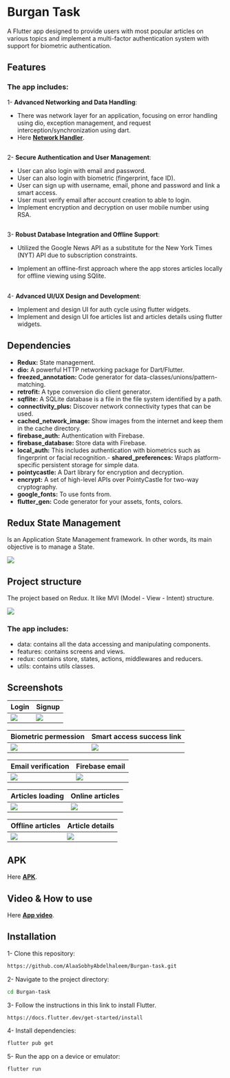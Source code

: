 # Burgan Task

A Flutter app designed to provide users with most popular articles on various topics and implement a multi-factor authentication system with support for biometric authentication.
## Features
### The app includes:

1- **Advanced Networking and Data Handling**:

- There was network layer for an application, focusing on error handling using dio, exception management, and request interception/synchronization using dart.
- Here [**Network Handler**](lib/data/network_handler.dart).

##

2- **Secure Authentication and User Management**:

- User can also login with email and password.
- User can also login with biometric (fingerprint, face ID).
- User can sign up with username, email, phone and password and link a smart access.
- User must verify email after account creation to able to login.
- Implement encryption and decryption on user mobile number using RSA.

##

3- **Robust Database Integration and Offline Support**:
 - Utilized the Google News API as a substitute for the New York Times (NYT) API due to subscription constraints.

- Implement an offline-first approach where the app stores articles locally for offline viewing using SQlite.

##

4- **Advanced Ul/UX Design and Development**:
 - Implement and design UI for auth cycle using flutter widgets.
 - Implement and design UI foe articles list and articles details using flutter widgets.



## Dependencies

- **Redux:** State management.
- **dio:** A powerful HTTP networking package for Dart/Flutter.
- **freezed_annotation:** Code generator for data-classes/unions/pattern-matching.
- **retrofit:** A type conversion dio client generator.
- **sqflite:** A SQLite database is a file in the file system identified by a path.
- **connectivity_plus:** Discover network connectivity types that can be used.
- **cached_network_image:** Show images from the internet and keep them in the cache directory.
- **firebase_auth:** Authentication with Firebase.
- **firebase_database:** Store data with Firebase.
- **local_auth:** This includes authentication with biometrics such as fingerprint or facial recognition.- **shared_preferences:** Wraps platform-specific persistent storage for simple data.
- **pointycastle:** A Dart library for encryption and decryption.
- **encrypt:** A set of high-level APIs over PointyCastle for two-way cryptography.
- **google_fonts:** To use fonts from. 
- **flutter_gen:** Code generator for your assets, fonts, colors. 




## Redux State Management
Is an Application State Management framework. In other words, its main objective is to manage a State.

![](screenshots/redux.gif)
## Project structure

The project based on Redux. It like MVI (Model - View - Intent) structure.

![](screenshots/project_structure.png)


### The app includes:
- data: contains all the data accessing and manipulating components.
- features: contains screens and views.
- redux: contains store, states, actions, middlewares and reducers.
- utils: contains utils classes.

## Screenshots

| Login  | Signup |
| ------------- | ------------- |
| ![](screenshots/login.PNG)  | ![](screenshots/signup.PNG)  |

| Biometric permession  | Smart access success link |
| ------------- | ------------- |
| ![](screenshots/faceId_permession.PNG)  | ![](screenshots/smart_access_success.PNG)  |

| Email verification  | Firebase email |
| ------------- | ------------- |
| ![](screenshots/email_verification.PNG)  |  ![](screenshots/firebase_email.PNG)  |

| Articles loading  | Online articles |
| ------------- | ------------- |
| ![](screenshots/articles_loading.PNG)  | ![](screenshots/online_articles.PNG)  |

| Offline articles  | Article details |
| ------------- | ------------- |
| ![](screenshots/offline_srticles.PNG)  | ![](screenshots/article_details.PNG)  |

## APK

Here [**APK**](https://drive.google.com/file/d/15kDI5TzQduXO0JvK9K6DqIWojfB2VfeY/view?usp=share_link).

## Video & How to use

Here [**App video**](https://drive.google.com/file/d/1UqqfyWqLyvTn9ZMq9DuyV12SErYF7PXn/view?usp=share_link).

## Installation
1- Clone this repository: 
```bash
https://github.com/AlaaSobhyAbdelhaleem/Burgan-task.git
```
2- Navigate to the project directory:
```bash
cd Burgan-task
```
3- Follow the instructions in this link to install Flutter.

```bash
https://docs.flutter.dev/get-started/install
```

4- Install dependencies:
```bash
flutter pub get
```
5- Run the app on a device or emulator:
```bash
flutter run
```






